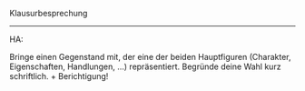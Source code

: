 Klausurbesprechung

---

HA:

Bringe einen Gegenstand mit, der eine der beiden Hauptfiguren (Charakter, Eigenschaften, Handlungen, ...) repräsentiert. Begründe deine Wahl kurz schriftlich. + Berichtigung!